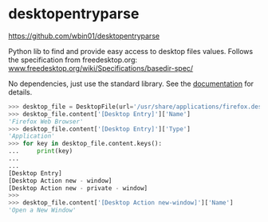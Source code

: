 # desktopentryparse
https://github.com/wbin01/desktopentryparse

Python lib to find and provide easy access to desktop files values.
Follows the specification from freedesktop.org: www.freedesktop.org/wiki/Specifications/basedir-spec/

No dependencies, just use the standard library.
See the [documentation](https://wbin01.github.io/desktopentryparse) for details.

```python
>>> desktop_file = DesktopFile(url='/usr/share/applications/firefox.desktop')
>>> desktop_file.content['[Desktop Entry]']['Name']
'Firefox Web Browser'
>>> desktop_file.content['[Desktop Entry]']['Type']
'Application'
>>> for key in desktop_file.content.keys():
...     print(key)
...
...
[Desktop Entry]
[Desktop Action new - window]
[Desktop Action new - private - window]
>>>
>>> desktop_file.content['[Desktop Action new-window]']['Name']
'Open a New Window'
```
